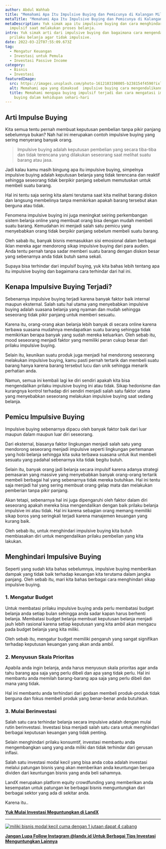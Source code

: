 ```yaml
---
author: Abdul Wahhab
title: "Memahami Apa Itu Impulsive Buying dan Pemicunya di Kalangan Milenial "
metaTitle: "Memahami Apa Itu Impulsive Buying dan Pemicunya di Kalangan Milenial "
metaDescription: Yuk simak apa itu impulsive buying dan cara menghindari sifat
  impulsif saat melakukan proses belanja.
intro: Yuk simak arti dari impulsive buying dan bagaimana cara mengendalikan
  prilaku belanja agar tidak impulsive.
date: 2022-03-22T07:55:09.673Z
tag:
  - Mengatur Keuangan
  - Investasi untuk Pemula
  - Investasi Passive Income
category:
  - Bisnis
  - Investasi
featuredImage:
  src: https://images.unsplash.com/photo-1612103198005-b238154f4590?ixlib=rb-1.2.1&ixid=MnwxMjA3fDB8MHxwaG90by1wYWdlfHx8fGVufDB8fHx8&auto=format&fit=crop&w=869&q=80
  alt: Memahami apa yang dimaksud  impulsive buying cara mengendalikannya.
  title: Memahami mengapa buying impulsif terjadi dan cara mengatasi impulsive
    buying dalam kehidupan sehari-hari
---
```

## Arti Impulse Buying

Kita semua tentu pernah membuat keputusan pembelian tanpa pikir panjang sebelumnya bukan? Nah hal ini merupakan contoh impulsive buying yang sering menyerang banyak orang. 

> Impulsive buying adalah keputusan pembelian yang secara tiba-tiba dan tidak terencana yang dilakukan seseorang saat melihat suatu barang atau jasa.

Jadi kalau kamu masih bingung apa itu impulsive buying, simpelnya impulsive buying adalah keputusan belanja yang tidak terencana dan reaktif sehingga seseorang tidak berpikir panjang sebelum memutuskan untuk membeli suatu barang. 

Hal ini tentu saja sering kita alami terutama saat kita melihat barang diskon dan langsung membelinya tanpa memikirkan apakah barang tersebut akan berguna atau tidak. 

Fenomena impulsive buying ini juga meningkat seiring perkembangan sistem belanja online yang membuat orang bisa dengan mudah membeli suatu barang. Kemudahan ini menjadi salah satu pemicu yang menyebabkan orang tidak berpikir panjang sebelum membeli suatu barang.

Oleh sabab itu, banyak bisnis memasukkan sisi emosional dalam berbagai iklan mereka agar mendorong sikap impulsive buying dari para audien. Anda tentu pernah tanpa sadar memberi suatu barang dengan diskon besar yang sebenarnya anda tidak butuh sama sekali.

Supaya bisa terhindar dari impulsif buying, yuk kita bahas lebih tentang apa itu impulsive buying dan bagaimana cara terhindar dari hal ini.

## Kenapa Impulsive Buying Terjadi?

Sebenarnya impulsive buying terjadi karena banyak faktor baik internal maupun eksternal. Salah satu hal utama yang menyebabkan impulsive buying adalah suasana belanja yang nyaman dan mudah sehingga seseorang tidak pikir panjang untuk memberi sesuatu.

Karena itu, orang-orang akan belanja lebih banyak di secara online karena terbawa suasana mudahnya mendapatkan suatu barang sehingga tidak memikirkan berapa banyak yang sudah mereka keluarkan. Oleh sebab itu, mood seseorang menjadi faktor yang memiliki peran cukup besar dari prilaku impulsive buying.

Selain itu, keunikan suatu produk juga menjadi hal mendorong seseorang melakukan impulsive buying, kamu pasti pernah tertarik dan membeli suatu barang hanya karena barang tersebut lucu dan unik sehingga menarik perhatian anda.

Namun, semua ini kembali lagi ke diri sendiri apakah kita bisa mengendalikan prilaku impulsive buying ini atau tidak. Sikap hedonisme dan kurangnya kontrol terhadap diri sendiri menjadi salah satu faktor utama yang menyebabkan seseorang melakukan impulsive buying saat sedang belanja.

## Pemicu Impulsive Buying

Impulsive buying sebenarnya dipacu oleh banyak faktor baik dari luar maupun dalam maupun luar diri seseorang. 

Dari eksternal, biasanya faktor lingkungan menjadi salah satu yang mendorong seseorang menjadi impulsive seperti lingkungan pertemanan yang hobi belanja sehingga kita suka terbawa suasana untuk ikut membeli sesuatu yang padahal sebenarnya kita tidak begitu butuh. 

Selain itu, banyak orang jadi belanja secara impulsif karena adanya strategi pemasaran yang massive yang menyebabkan banyak orang-orang tertarik membeli berbagai hal yang sebenarnya tidak mereka butuhkan. Hal ini tentu saja menjadi hal yang sering membuat orang gelap mata dan melakukan pemberian tanpa pikir panjang.

Akan tetapi, sebenarnya hal ini juga dipengaruhi oleh faktor dalam diri seseorang apakah mereka bisa mengendalikan dengan baik prilaku belanja impulsive ini atau tidak. Hal ini karena sebagian orang memang memiliki sikap boros yang seringkali terjadi karena manajemen keuangan yang kurang baik. 

Oleh sebab itu, untuk menghindari impulsive buying kita butuh membiasakan diri untuk mengendalikan prilaku pembelian yang kita lakukan. 

## Menghindari Impulsive Buying

Seperti yang sudah kita bahas sebelumnya, impulsive buying memberikan dampak yang tidak baik terhadap keuangan kita terutama dalam jangka panjang. Oleh sebab itu, mari kita bahas berbagai cara menghindari sikap impulsive buying.

### 1. Mengatur Budget

Untuk membatasi prilaku impulsive buying anda perlu membatasi budget belanja anda setiap bulan sehingga anda sadar kapan harus berhenti belanja. Membatasi budget belanja membuat keputusan belanja menjadi jauh lebih rasional karena setiap keputusan yang kita ambil akan mengacu pada budget belanja yang kita miliki.

Oleh sebab itu, mengatur budget memiliki pengaruh yang sangat signifikan terhadap keputusan keuangan yang akan anda ambil.

### 2. Menyusun Skala Prioritas

Apabila anda ingin belanja, anda harus menyusun skala prioritas agar anda tahu barang apa saja yang perlu dibeli dan apa yang tidak perlu. Hal ini membantu anda memilah barang-barang apa saja yang perlu dibeli dan mana yang tidak.

Hal ini membantu anda terhindari dari godaan membeli produk-produk tidak berguna dan fokus membeli produk yang benar-benar anda butuhkan.

### 3. Mulai Berinvestasi

Salah satu cara terhindar belanja secara impulsive adalah dengan mulai rutin berinvestasi. Investasi bisa menjadi salah satu cara untuk menghindari berbagai keputusan keuangan yang tidak penting.

Selain menghindari prilaku konsumtif, investasi membantu anda mengembangkan uang yang anda miliki dan tidak terhindar dari gerusan inflasi.

Salah satu investasi modal kecil yang bisa anda coba adalah investasi melalui patungan bisnis yang akan memberikan anda keuntungan berupa dividen dari keuntungan bisnis yang anda beli sahamnya.

LandX merupakan platform equity crowdfunding yang memberikan anda kesempatan untuk patungan ke berbagai bisnis menguntungkan dari berbagai sektor yang ada di sekitar anda.

Karena itu..

**[Yuk Mulai Investasi Meguntungkan di LandX](https://landx.id/project/?utm_source=Blog&utm_medium=organic+keyword&utm_campaign=blog&utm_id=Blog)**

- - -

[![miliki bisnis modal kecil cuma dengan 1 jutaan dapat 4 cabang ](https://accountgram-production.sfo2.cdn.digitaloceanspaces.com/landx_ghost/2021/11/jadi-owner-bisnis-hanya-1-jutaan-dengan-cuan-yang-sangat-menjanjikan.png)](https://landx.id/project/?utm_source=Blog&utm_medium=organic+keyword&utm_campaign=blog&utm_id=Blog)

**[Jangan Lupa Follow Instagram @landx.id Untuk Berbagai Tips Investasi Menguntungkan Lainnya](https://www.instagram.com/landx.id/?utm_medium=copy_link)**

<!--EndFragment-->